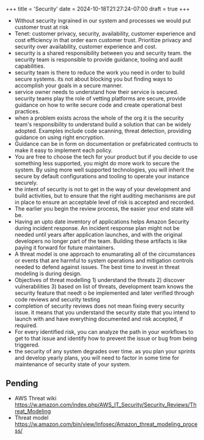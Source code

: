 +++
title = 'Security'
date = 2024-10-18T21:27:24-07:00
draft = true
+++
* Without security ingrained in our system and processes we would put customer trust at risk
* Tenet: customer privacy, security, availability, customer experience and cost efficiency in that order earn customer trust. Prioritize privacy and security over availability, customer experience and cost.
* security is a shared responsibility between you and security team. the security team is responsible to provide guidance, tooling and audit capabilities.
* security team is there to reduce the work you need in order to build secure systems. its not about blocking you but finding ways to accomplish your goals in a secure manner.
* service owner needs to understand how their service is secured. security teams play the role of vetting platforms are secure, provide guidance on how to write secure code and create operational best practices.
* when a problem exists across the whole of the org it is the security team's responsibility to understand build a solution that can be widely adopted. Examples include code scanning, threat detection, providing guidance on using right encryption.
* Guidance can be in form on documentation or prefabricated contructs to make it easy to implement each policy.
* You are free to choose the tech for your product but if you decide to use something less supported, you might do more work to secure the system. By using more well supported technologies, you will inherit the secure by default configurations and tooling to operate your instance securely.
* the intent of security is not to get in the way of your development and build activities, but to ensure that the right auditing mechanisms are put in place to ensure an acceptable level of risk is accepted and recorded.
* The earlier you begin the review process, the easier your end state will be.
* Having an upto date inventory of applications helps Amazon Security during incident response. An incident response plan might not be needed until years after application launches, and with the original developers no longer part of the team. Building these artifacts is like paying it forward for future maintainers.
* A threat model is one approach to enumarating all of the circumstances or events that are harmful to system operations and mitigation controls needed to defend against issues. The best time to invest in threat modeling is during design.
* Objectives of threat modelling 1) understand the threats 2) discover vulnerabilities 3) based on list of threats, development team knows the security feature that needt o be implemented and later verified through code reviews and security testing
* completion of security reviews does not mean fixing every security issue. it means that you understand the security state that you intend to launch with and have everything documented and risk accepted, if required.
* For every identified risk, you can analyze the path in your workflows to get to that issue and identify how to prevent the issue or bug from being triggered.
* the security of any system degrades over time. as you plan your sprints and develop yearly plans, you will need to factor in some time for maintenance of security state of your system.

## Pending
* AWS Threat wiki https://w.amazon.com/index.php/AWS_IT_Security/Security_Reviews/Threat_Modeling
* Threat model https://w.amazon.com/bin/view/Infosec/Amazon_threat_modeling_process/
